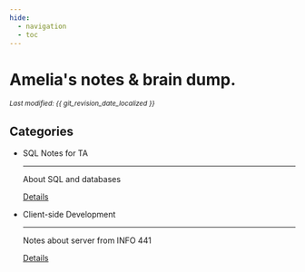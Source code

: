 ```yaml
---
hide:
  - navigation
  - toc
---
```


# Amelia's notes & brain dump.

<small><i>Last modified: {{ git_revision_date_localized }}</i></small>

## Categories

<div class="grid cards" markdown>

-   SQL Notes for TA

    ---

    About SQL and databases
    
    <a href="/milynotes/SQL/Index" class="details-link">Details</a>

-   Client-side Development

    ---

    Notes about server from INFO 441

    <a href="/milynotes/INFO441/Index" class="details-link">Details</a>

</div>